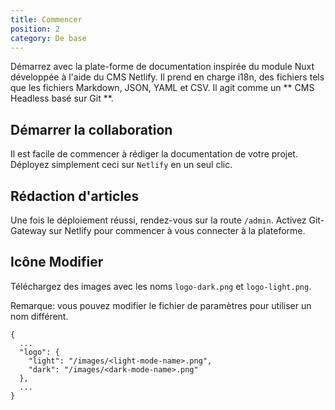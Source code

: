 ```yaml
---
title: Commencer
position: 2
category: De base
---
```

Démarrez avec la plate-forme de documentation inspirée du module Nuxt développée à l'aide du CMS Netlify. Il prend en charge i18n, des fichiers tels que les fichiers Markdown, JSON, YAML et CSV. Il agit comme un ** CMS Headless basé sur Git **.

## Démarrer la collaboration

Il est facile de commencer à rédiger la documentation de votre projet. Déployez simplement ceci sur `Netlify` en un seul clic.

## Rédaction d'articles

Une fois le déploiement réussi, rendez-vous sur la route `/admin`. Activez Git-Gateway sur Netlify pour commencer à vous connecter à la plateforme.

## Icône Modifier

Téléchargez des images avec les noms `logo-dark.png` et `logo-light.png`.

Remarque: vous pouvez modifier le fichier de paramètres pour utiliser un nom différent.

```js[content/settings.json]
{
  ...
  "logo": {
    "light": "/images/<light-mode-name>.png",
    "dark": "/images/<dark-mode-name>.png"
  },
  ...
}
```